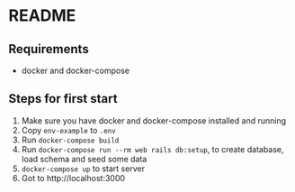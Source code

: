 # README

## Requirements

- docker and docker-compose

## Steps for first start
1. Make sure you have docker and docker-compose installed and running
2. Copy `env-example` to `.env`
3. Run `docker-compose build`
4. Run `docker-compose run --rm web rails db:setup`, to create database, load schema and seed some data
5. `docker-compose up` to start server
6. Got to http://localhost:3000